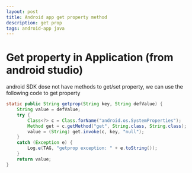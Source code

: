 ```yaml
---
layout: post
title: Android app get property method
description: get prop
tags: android-app java
---
```

# Get property in Application (from android studio)
android SDK dose not have methods to get/set property, we can use the following code to get property

```java
static public String getprop(String key, String defValue) {
    String value = defValue;
    try {
        Class<?> c = Class.forName("android.os.SystemProperties");
        Method get = c.getMethod("get", String.class, String.class);
        value = (String) get.invoke(c, key, "null");
    }
    catch (Exception e) {
        Log.e(TAG, "getprop exception: " + e.toString());
    }
    return value;
}
```
